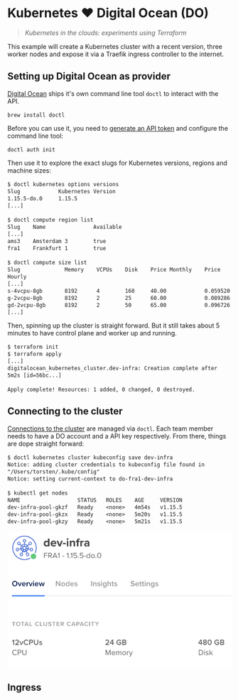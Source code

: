 # Kubernetes ❤️ Digital Ocean (DO)

> _Kubernetes in the clouds: experiments using Terraform_

This example will create a Kubernetes cluster with a recent version,
three worker nodes and expose it via a Traefik ingress controller to
the internet.

## Setting up Digital Ocean as provider

[Digital Ocean](https://m.do.co/c/cc570ae1a34b) ships it's own 
command line tool `doctl` to interact with the API. 

```
brew install doctl
```

Before you can use it, you need to [generate an API token](https://cloud.digitalocean.com/account/api/tokens) 
and configure the command line tool:

```
doctl auth init
```

Then use it to explore the exact slugs for Kubernetes versions, regions 
and machine sizes:

```
$ doctl kubernetes options versions
Slug            Kubernetes Version
1.15.5-do.0     1.15.5
[...]

$ doctl compute region list        
Slug    Name               Available
[...]
ams3    Amsterdam 3        true
fra1    Frankfurt 1        true

$ doctl compute size list
Slug              Memory    VCPUs    Disk    Price Monthly    Price Hourly
[...]
s-4vcpu-8gb       8192      4        160     40.00            0.059520
g-2vcpu-8gb       8192      2        25      60.00            0.089286
gd-2vcpu-8gb      8192      2        50      65.00            0.096726 
[...]
```

Then, spinning up the cluster is straight forward. But it still takes about
5 minutes to have control plane and worker up and running.

```
$ terraform init
$ terraform apply
[...]
digitalocean_kubernetes_cluster.dev-infra: Creation complete after 5m2s [id=56bc...]

Apply complete! Resources: 1 added, 0 changed, 0 destroyed.
```

## Connecting to the cluster

[Connections to the cluster](https://www.digitalocean.com/docs/kubernetes/how-to/connect-to-cluster/) are managed via `doctl`. Each team member needs to have a
DO account and a API key respectively. From there, things are dope straight forward:

```
$ doctl kubernetes cluster kubeconfig save dev-infra
Notice: adding cluster credentials to kubeconfig file found in "/Users/torsten/.kube/config"
Notice: setting current-context to do-fra1-dev-infra

$ kubectl get nodes
NAME                  STATUS   ROLES    AGE     VERSION
dev-infra-pool-gkzf   Ready    <none>   4m54s   v1.15.5
dev-infra-pool-gkzx   Ready    <none>   5m20s   v1.15.5
dev-infra-pool-gkzy   Ready    <none>   5m21s   v1.15.5
```

![DO Kubernetes cluster](do_cluster.png)

## Ingress


